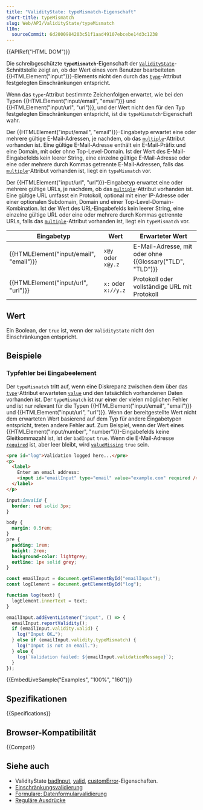 ```yaml
---
title: "ValidityState: typeMismatch-Eigenschaft"
short-title: typeMismatch
slug: Web/API/ValidityState/typeMismatch
l10n:
  sourceCommit: 6d2000984203c51f1aad49107ebcebe14d3c1238
---
```


{{APIRef("HTML DOM")}}

Die schreibgeschützte **`typeMismatch`**-Eigenschaft der [`ValidityState`](/de/docs/Web/API/ValidityState)-Schnittstelle zeigt an, ob der Wert eines vom Benutzer bearbeiteten {{HTMLElement("input")}}-Elements nicht den durch das [`type`](/de/docs/Web/HTML/Reference/Elements/input#input_types)-Attribut festgelegten Einschränkungen entspricht.

Wenn das `type`-Attribut bestimmte Zeichenfolgen erwartet, wie bei den Typen {{HTMLElement("input/email", "email")}} und {{HTMLElement("input/url", "url")}}, und der Wert nicht den für den Typ festgelegten Einschränkungen entspricht, ist die `typeMismatch`-Eigenschaft wahr.

Der {{HTMLElement("input/email", "email")}}-Eingabetyp erwartet eine oder mehrere gültige E-Mail-Adressen, je nachdem, ob das [`multiple`](/de/docs/Web/HTML/Reference/Attributes/multiple)-Attribut vorhanden ist. Eine gültige E-Mail-Adresse enthält ein E-Mail-Präfix und eine Domain, mit oder ohne Top-Level-Domain. Ist der Wert des E-Mail-Eingabefelds kein leerer String, eine einzelne gültige E-Mail-Adresse oder eine oder mehrere durch Kommas getrennte E-Mail-Adressen, falls das [`multiple`](/de/docs/Web/HTML/Reference/Attributes/multiple)-Attribut vorhanden ist, liegt ein `typeMismatch` vor.

Der {{HTMLElement("input/url", "url")}}-Eingabetyp erwartet eine oder mehrere gültige URLs, je nachdem, ob das [`multiple`](/de/docs/Web/HTML/Reference/Attributes/multiple)-Attribut vorhanden ist. Eine gültige URL umfasst ein Protokoll, optional mit einer IP-Adresse oder einer optionalen Subdomain, Domain und einer Top-Level-Domain-Kombination. Ist der Wert des URL-Eingabefelds kein leerer String, eine einzelne gültige URL oder eine oder mehrere durch Kommas getrennte URLs, falls das [`multiple`](/de/docs/Web/HTML/Reference/Attributes/multiple)-Attribut vorhanden ist, liegt ein `typeMismatch` vor.

| Eingabetyp                              | Wert                | Erwarteter Wert                                          |
| --------------------------------------- | ------------------- | -------------------------------------------------------- |
| {{HTMLElement("input/email", "email")}} | `x@y` oder `x@y.z`  | E-Mail-Adresse, mit oder ohne {{Glossary("TLD", "TLD")}} |
| {{HTMLElement("input/url", "url")}}     | `x:` oder `x://y.z` | Protokoll oder vollständige URL mit Protokoll            |

## Wert

Ein Boolean, der `true` ist, wenn der `ValidityState` nicht den Einschränkungen entspricht.

## Beispiele

### Typfehler bei Eingabeelement

Der `typeMismatch` tritt auf, wenn eine Diskrepanz zwischen dem über das [`type`](/de/docs/Web/HTML/Reference/Elements/input#input_types)-Attribut erwarteten [`value`](/de/docs/Web/HTML/Reference/Elements/input#value) und den tatsächlich vorhandenen Daten vorhanden ist.
Der `typeMismatch` ist nur einer der vielen möglichen Fehler und ist nur relevant für die Typen {{HTMLElement("input/email", "email")}} und {{HTMLElement("input/url", "url")}}.
Wenn der bereitgestellte Wert nicht dem erwarteten Wert basierend auf dem Typ für andere Eingabetypen entspricht, treten andere Fehler auf.
Zum Beispiel, wenn der Wert eines {{HTMLElement("input/number", "number")}}-Eingabefelds keine Gleitkommazahl ist, ist der `badInput` `true`.
Wenn die E-Mail-Adresse [`required`](/de/docs/Web/HTML/Reference/Attributes/required) ist, aber leer bleibt, wird [`valueMissing`](/de/docs/Web/API/ValidityState/valueMissing) `true` sein.

```html
<pre id="log">Validation logged here...</pre>
<p>
  <label>
    Enter an email address:
    <input id="emailInput" type="email" value="example.com" required />
  </label>
</p>
```

```css
input:invalid {
  border: red solid 3px;
}
```

```css hidden
body {
  margin: 0.5rem;
}
pre {
  padding: 1rem;
  height: 2rem;
  background-color: lightgrey;
  outline: 1px solid grey;
}
```

```js
const emailInput = document.getElementById("emailInput");
const logElement = document.getElementById("log");

function log(text) {
  logElement.innerText = text;
}

emailInput.addEventListener("input", () => {
  emailInput.reportValidity();
  if (emailInput.validity.valid) {
    log("Input OK…");
  } else if (emailInput.validity.typeMismatch) {
    log("Input is not an email.");
  } else {
    log(`Validation failed: ${emailInput.validationMessage}`);
  }
});
```

{{EmbedLiveSample("Examples", "100%", "160")}}

## Spezifikationen

{{Specifications}}

## Browser-Kompatibilität

{{Compat}}

## Siehe auch

- ValidityState [badInput](/de/docs/Web/API/ValidityState/badInput), [valid](/de/docs/Web/API/ValidityState/valid), [customError](/de/docs/Web/API/ValidityState/customError)-Eigenschaften.
- [Einschränkungsvalidierung](/de/docs/Web/HTML/Guides/Constraint_validation)
- [Formulare: Datenformularvalidierung](/de/docs/Learn_web_development/Extensions/Forms/Form_validation)
- [Reguläre Ausdrücke](/de/docs/Web/JavaScript/Guide/Regular_expressions)
